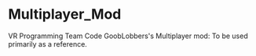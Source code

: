 # Multiplayer_Mod
VR Programming Team Code
GoobLobbers's Multiplayer mod: To be used primarily as a reference.
